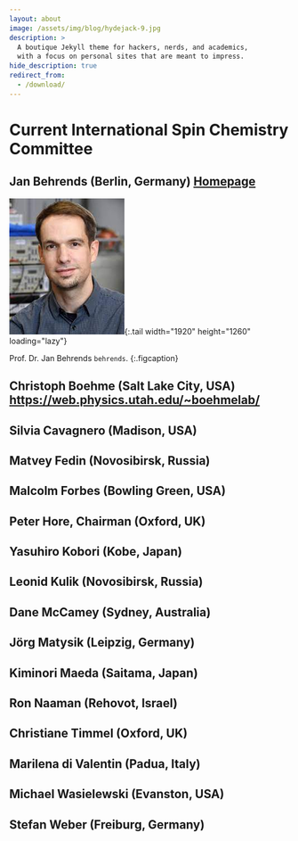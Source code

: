```yaml
---
layout: about
image: /assets/img/blog/hydejack-9.jpg
description: >
  A boutique Jekyll theme for hackers, nerds, and academics,
  with a focus on personal sites that are meant to impress.
hide_description: true
redirect_from:
  - /download/
---
```


# Current International Spin Chemistry Committee

## Jan Behrends (Berlin, Germany) [Homepage](https://www.physik.fu-berlin.de/en/einrichtungen/ag/ag-behrends/mitarbeiter/behrends/index.html)

![behrends Screenshot](assets/img/committee/jan_behrends.jfif){:.tail width="1920" height="1260" loading="lazy"}

Prof. Dr. Jan Behrends `behrends`.
{:.figcaption}

## Christoph Boehme (Salt Lake City, USA) https://web.physics.utah.edu/~boehmelab/

## Silvia Cavagnero (Madison, USA)

## Matvey Fedin (Novosibirsk, Russia)

## Malcolm Forbes (Bowling Green, USA)

## Peter Hore, Chairman (Oxford, UK)

## Yasuhiro Kobori (Kobe, Japan)

## Leonid Kulik (Novosibirsk, Russia)

## Dane McCamey (Sydney, Australia)

## Jörg Matysik (Leipzig, Germany)

## Kiminori Maeda (Saitama, Japan)

## Ron Naaman (Rehovot, Israel)

## Christiane Timmel (Oxford, UK)

## Marilena di Valentin (Padua, Italy)

## Michael Wasielewski (Evanston, USA)

## Stefan Weber (Freiburg, Germany)

